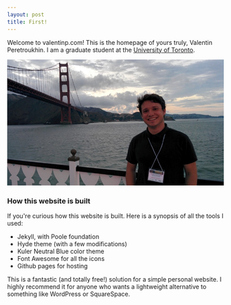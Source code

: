 ```yaml
---
layout: post
title: First!
---
```


Welcome to valentinp.com! This is the homepage of yours truly, Valentin Peretroukhin. I am a graduate student at the [University of Toronto](http://utoronto.ca).


![San Francisco Cruise.](/assets/sfvp.jpg)

### How this website is built
If you're curious how this website is built. Here is a synopsis of all the tools I used:

* Jekyll, with Poole foundation
* Hyde theme (with a few modifications)
* Kuler Neutral Blue color theme
* Font Awesome for all the icons
* Github pages for hosting

This is a fantastic (and totally free!) solution for a simple personal website. I highly recommend it for anyone who wants a lightweight alternative to something like WordPress or SquareSpace.
